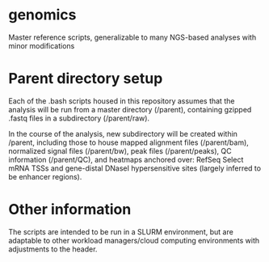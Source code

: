 # genomics
Master reference scripts, generalizable to many NGS-based analyses with minor modifications


# Parent directory setup
Each of the .bash scripts housed in this repository assumes that the analysis will be run from a master directory (/parent), containing gzipped .fastq files in a subdirectory (/parent/raw). 

In the course of the analysis, new subdirectory will be created within /parent, including those to house mapped alignment files (/parent/bam), normalized signal files (/parent/bw), peak files (/parent/peaks), QC information (/parent/QC), and heatmaps anchored over: RefSeq Select mRNA TSSs and gene-distal DNaseI hypersensitive sites (largely inferred to be enhancer regions). 


# Other information
The scripts are intended to be run in a SLURM environment, but are adaptable to other workload managers/cloud computing environments with adjustments to the header. 
